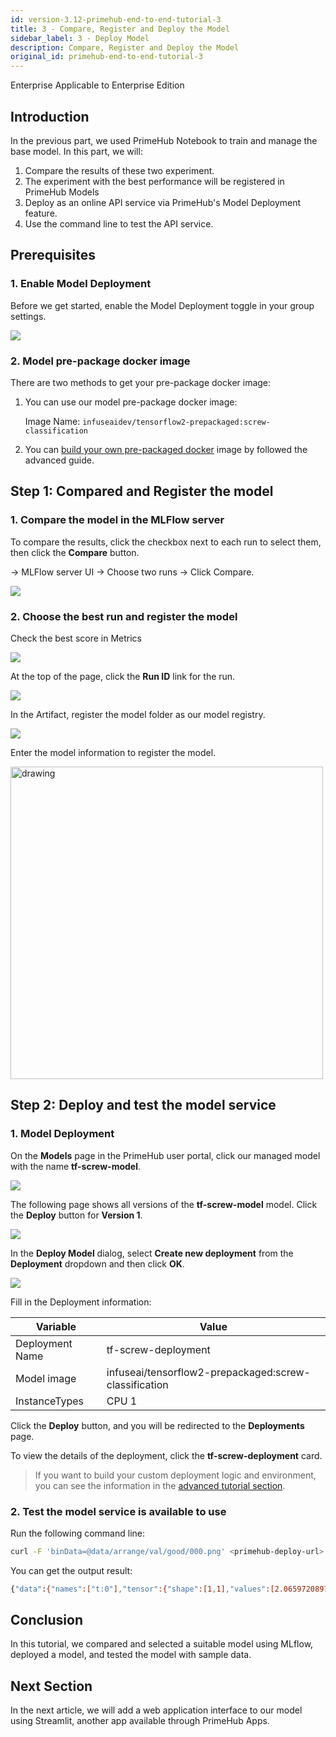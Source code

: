 ```yaml
---
id: version-3.12-primehub-end-to-end-tutorial-3
title: 3 - Compare, Register and Deploy the Model
sidebar_label: 3 - Deploy Model
description: Compare, Register and Deploy the Model
original_id: primehub-end-to-end-tutorial-3
---
```

<div class="label-sect">
  <div class="ee-only tooltip">Enterprise
    <span class="tooltiptext">Applicable to Enterprise Edition</span>
  </div>
</div>

## Introduction

In the previous part, we used PrimeHub Notebook to train and manage the base model. In this part, we will:

1. Compare the results of these two experiment. 
2. The experiment with the best performance will be registered in PrimeHub Models
3. Deploy as an online API service via PrimeHub's Model Deployment feature.
4. Use the command line to test the API service.

## Prerequisites

### 1. Enable Model Deployment
    
Before we get started, enable the Model Deployment toggle in your group settings.

![](assets/primehub-end-to-end-tutorial-model-deployment.png)
    
### 2. Model pre-package docker image

There are two methods to get your pre-package docker image:

1. You can use our model pre-package docker image:
    
    Image Name: `infuseaidev/tensorflow2-prepackaged:screw-classification`
    
2. You can [build your own pre-packaged docker](primehub-end-to-end-tutorial-advanced-3) image by followed the advanced guide.


## Step 1: Compared and Register the model

### 1. Compare the model in the MLFlow server

To compare the results, click the checkbox next to each run to select them, then click the **Compare** button.


→ MLFlow server UI → Choose two runs → Click Compare.

![](assets/primehub-end-to-end-tutorial-mlflow-compare-results.png)
    
### 2. Choose the best run and register the model

Check the best score in Metrics

![](assets/primehub-end-to-end-tutorial-mlflow-check-score.png)

At the top of the page, click the **Run ID** link for the run.

![](assets/primehub-end-to-end-tutorial-mlflow-run-id.png)

In the Artifact, register the model folder as our model registry.

![](assets/primehub-end-to-end-tutorial-mlflow-register-model-1.png)

Enter the model information to register the model.

<img src="assets/primehub-end-to-end-tutorial-mlflow-register-model-2.png" alt="drawing" width="500"/>


## Step 2: Deploy and test the model service

### 1. Model Deployment
    
On the **Models** page in the PrimeHub user portal, click our managed model with the name **tf-screw-model**.

![](assets/tutorial_models_managed.png)

The following page shows all versions of the **tf-screw-model** model. Click the **Deploy** button for **Version 1**.

![](assets/tutorial_models_version.png)

In the **Deploy Model** dialog, select **Create new deployment** from the **Deployment** dropdown and then click **OK**.

![](assets/tutorial_models_create_new_deployment.png)

Fill in the Deployment information:

| Variable | Value |
| --- | --- |
| Deployment Name | tf-screw-deployment |
| Model image | infuseai/tensorflow2-prepackaged:screw-classification |
| InstanceTypes | CPU 1 |

Click the **Deploy** button, and you will be redirected to the **Deployments** page.

To view the details of the deployment, click the **tf-screw-deployment** card.

> If you want to build your custom deployment logic and environment, you can see the information in the [advanced tutorial section](primehub-end-to-end-tutorial-advanced-3).
    

### 2. Test the model service is available to use

Run the following command line:
    
```bash
curl -F 'binData=@data/arrange/val/good/000.png' <primehub-deploy-url>
```
    
You can get the output result:
    
```bash
{"data":{"names":["t:0"],"tensor":{"shape":[1,1],"values":[2.065972089767456]}},"meta":{"requestPath":{"model":"infuseai/tensorflow2-prepackaged:screw-classification"}}}
```
    

## Conclusion

In this tutorial, we compared and selected a suitable model using MLflow, deployed a model, and tested the model with sample data.

## Next Section

In the next article, we will add a web application interface to our model using Streamlit, another app available through PrimeHub Apps.